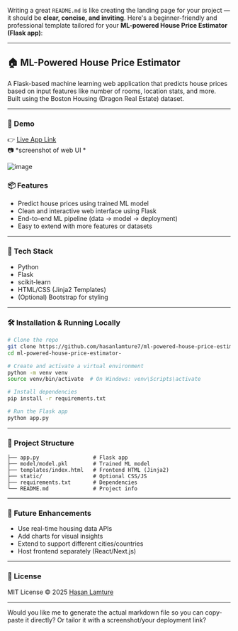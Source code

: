 Writing a great `README.md` is like creating the landing page for your project — it should be **clear, concise, and inviting**. Here's a beginner-friendly and professional template tailored for your **ML-powered House Price Estimator (Flask app)**:

---

## 🏠 ML-Powered House Price Estimator

A Flask-based machine learning web application that predicts house prices based on input features like number of rooms, location stats, and more. Built using the Boston Housing (Dragon Real Estate) dataset.

---

### 🚀 Demo

👉 [Live App Link](https://ml-powered-house-price-estimator.onrender.com/)  
📷 *screenshot of  web UI *

![image](https://github.com/user-attachments/assets/47b2bc98-cefe-456f-b41c-16767175a1f1)



### 📦 Features

- Predict house prices using trained ML model
- Clean and interactive web interface using Flask
- End-to-end ML pipeline (data → model → deployment)
- Easy to extend with more features or datasets

---

### 🧠 Tech Stack

- Python
- Flask
- scikit-learn
- HTML/CSS (Jinja2 Templates)
- (Optional) Bootstrap for styling

---

### 🛠️ Installation & Running Locally

```bash
# Clone the repo
git clone https://github.com/hasanlamture7/ml-powered-house-price-estimator-.git
cd ml-powered-house-price-estimator-

# Create and activate a virtual environment
python -m venv venv
source venv/bin/activate  # On Windows: venv\Scripts\activate

# Install dependencies
pip install -r requirements.txt

# Run the Flask app
python app.py
```

---

### 📁 Project Structure

```
├── app.py                 # Flask app
├── model/model.pkl        # Trained ML model
├── templates/index.html   # Frontend HTML (Jinja2)
├── static/                # Optional CSS/JS
├── requirements.txt       # Dependencies
└── README.md              # Project info
```

---

### 🔮 Future Enhancements

- Use real-time housing data APIs
- Add charts for visual insights
- Extend to support different cities/countries
- Host frontend separately (React/Next.js)

---

### 📄 License

MIT License © 2025 [Hasan Lamture](https://github.com/hasanlamture7)

---

Would you like me to generate the actual markdown file so you can copy-paste it directly? Or tailor it with a screenshot/your deployment link?
